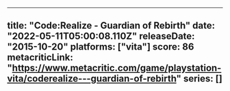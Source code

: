 
---
title: "Code:Realize - Guardian of Rebirth"
date: "2022-05-11T05:00:08.110Z"
releaseDate: "2015-10-20"
platforms: ["vita"]
score: 86
metacriticLink: "https://www.metacritic.com/game/playstation-vita/coderealize---guardian-of-rebirth"
series: []
---
